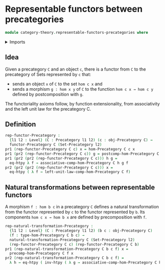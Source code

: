# Representable functors between precategories

```agda
module category-theory.representable-functors-precategories where
```

<details><summary>Imports</summary>

```agda
open import category-theory.functors-precategories
open import category-theory.natural-transformations-precategories
open import category-theory.precategories

open import foundation-core.homotopies

open import foundation.dependent-pair-types
open import foundation.function-extensionality
open import foundation.universe-levels
```

</details>

## Idea

Given a precategory `C` and an object `c`, there is a functor from `C` to the
precategory of Sets represented by `c` that:

- sends an object `x` of `C` to the set `hom c x` and
- sends a morphism `g : hom x y` of `C` to the function `hom c x → hom c y`
  defined by postcomposition with `g`.

The functoriality axioms follow, by function extensionality, from associativity
and the left unit law for the precategory C.

## Definition

```agda
rep-functor-Precategory :
  {l1 l2 : Level} (C : Precategory l1 l2) (c : obj-Precategory C) →
  functor-Precategory C (Set-Precategory l2)
pr1 (rep-functor-Precategory C c) x = hom-Precategory C c x
pr1 (pr2 (rep-functor-Precategory C c)) g = postcomp-hom-Precategory C g c
pr1 (pr2 (pr2 (rep-functor-Precategory C c))) h g =
  eq-htpy λ f → associative-comp-hom-Precategory C h g f
pr2 (pr2 (pr2 (rep-functor-Precategory C c))) x =
  eq-htpy ( λ f → left-unit-law-comp-hom-Precategory C f)
```

## Natural transformations between representable functors

A morphism `f : hom b c` in a precategory `C` defines a natural transformation
from the functor represented by `c` to the functor represented by `b`. Its
components `hom c x → hom b x` are defined by precomposition with `f`.

```agda
rep-natural-transformation-Precategory :
  {l1 l2 : Level} (C : Precategory l1 l2) (b c : obj-Precategory C)
  (f : type-hom-Precategory C b c) →
  natural-transformation-Precategory C (Set-Precategory l2)
  (rep-functor-Precategory C c) (rep-functor-Precategory C b)
pr1 (rep-natural-transformation-Precategory C b c f) x =
  precomp-hom-Precategory C f x
pr2 (rep-natural-transformation-Precategory C b c f) =
  λ h → eq-htpy ( inv-htpy ( λ g → associative-comp-hom-Precategory C h g f))
```
